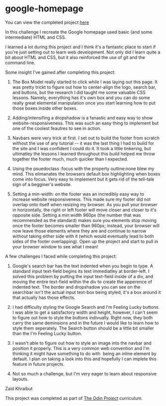 # google-homepage

You can view the completed project [here](https://zaidkhraibut.github.io/google-homepage/)

In this challenge I recreate the Google homepage used basic (and some intermediate) HTML and CSS. 

I learned a lot during this project and I think it's a fantastic place to start if you're just setting out to learn web development. Not only did I learn quite a bit about HTML and CSS, but it also reinforced the use of git and the command line. 

Some insight I've gained after completing this project:
    
1.  The Box Model really started to click while I was laying out this page. It was pretty trickt to figure out how to center-align the logo, search bar, and buttons, but the research I did taught me some valuable CSS lessons. Namely, everything has it's own box and you can do some really great elemental manipulation once you start learning how to put those boxes inside other boxes.

2.  Adding/intensifing a dropshadow is a fanastic and easy way to show website-responsiveness. This was such an easy thing to implement but one of the coolest feautres to see in action.

3.  Navbars were very trick at first. I set out to build the footer from scratch without the use of any tutorial -- it was the last thing I had to build for the site and I was confident I could do it. It took a little tinkering, but ultimatley the lessons I learned throughout this build helped me throw together the footer much, much quicker than I expected.

4.  Using the psuedoclass :focus with the property outline:none blew my mind. This elimanates the browsers default box highlighting when boxes come into focus. Very easy to implement but it gets rid of the tell-tale sign of a begginer's website.

5.  Setting a min-width: on the footer was an incredibly easy way to increase website responsiveness. This made sure my footer did not overlap onto itself when resizing my browser. As you pull your browser in horizontally, the right or left footer will move closer and closer to it's opposite side. Setting a min:width 960px (the number that was recommended as the standard) makes sure you elements stop moving once the footer becomes smaller than 960px; instead, your browser will now leave those elements where they are and continue to narrow without taking either side with it (which would eventually lead to both sides of the footer overlapping). Open up the project and start to pull in your browser window to see what I mean!

A few challenges I faced while completing this project:

1.  Google's search bar has the text indented when you begin to type. A standard input text-field begins its text immediatley at border-left. I solved this problem by putting the input text-field inside of a div, and moving the entire text-field within the div to create the apperence of indented text. The border and dropshadow you can see on the searchbar isn't the actual input text-box being styled, it's a box around it that actually has those effects. 

2.  I had difficulty styling the Google Search and I'm Feeling Lucky buttons. I was able to get a satisfactory width and height, however, I can't seem to figure out how to style the buttons indivually. Right now, they both carry the same deminsions and in the future I would like to learn how to style them seperately. The Search button should be a little bit smaller than the I'm Feeling Lucky button.

3.  I wasn't able to figure out how to style an image into the navbar and position it properly. This is a very common web convention and I'm thinking it might have something to do with <img> being an inline element by default. I plan on taking a look into this and hopefully I can implete this feature in future projects. 

4.  Not so much a challenge, but I'm very eager to learn about responsive layouts. 



Zaid Khraibut



This project was completed as part of [The Odin Project](http://www.theodinproject.com/web-development-101/html-css) curriculum.
